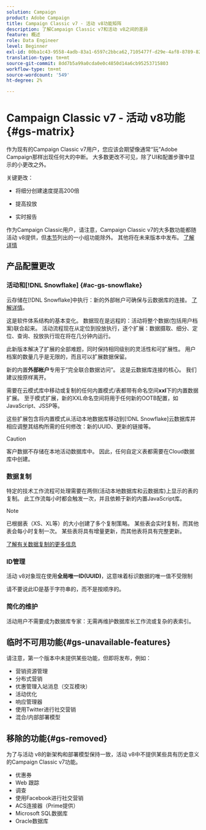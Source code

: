 ```yaml
---
solution: Campaign
product: Adobe Campaign
title: Campaign Classic v7 - 活动 v8功能矩阵
description: 了解Campaign Classic v7和活动 v8之间的差异
feature: 概述
role: Data Engineer
level: Beginner
exl-id: 00ba1c43-9558-4adb-83a1-6597c2bbca62,7105477f-d29e-4af8-8789-82b4459761b0
translation-type: tm+mt
source-git-commit: 8dd7b5a99a0cda0e0c4850d14a6cb95253715803
workflow-type: tm+mt
source-wordcount: '549'
ht-degree: 2%

---
```


# Campaign Classic v7 - 活动 v8功能{#gs-matrix}


作为现有的Campaign Classic v7用户，您应该会期望像通常“玩”Adobe Campaign那样出现任何大的中断。 大多数更改不可见，除了UI和配置步骤中显示的小更改之外。

关键更改：

* 将细分创建速度提高200倍

* 提高投放

* 实时报告

作为Campaign Classic用户，请注意，Campaign Classic v7的大多数功能都随活动 v8提供，但[本节](#gs-removed)列出的一小组功能除外。 其他将在未来版本中发布。 [了解详情](#gs-unavailable-features)


## 产品配置更改

### 活动和[!DNL Snowflake] {#ac-gs-snowflake}

云存储在[!DNL Snowflake]中执行：新的外部帐户可确保与云数据库的连接。 [了解详情](#ac-gs-snowflake)。

这是软件体系结构的基本变化。 数据现在是远程的：活动将整个数据(包括用户档案)联合起来。 活动流程现在从定位到投放执行，逐个扩展：数据摄取、细分、定位、查询、投放执行现在将在几分钟内运行。

此新版本解决了扩展的全部难题，同时保持相同级别的灵活性和可扩展性。 用户档案的数量几乎是无限的，而且可以扩展数据保留。

新的内置&#x200B;**外部帐户**&#x200B;专用于“完全联合数据访问”。 这是云数据库连接的核心。 我们建议按原样离开。

需要在云模式库中移动或复制的任何内置模式/表都带有命名空间&#x200B;**xxl**&#x200B;下的内置数据扩展。 至于模式扩展，新的XXL命名空间将用于任何新的OOTB配置，如JavaScript、JSSP等。

这些扩展包含将内置模式从活动本地数据库移动到[!DNL Snowflake]云数据库并相应调整其结构所需的任何修改：新的UUID、更新的链接等。

>[!CAUTION]
>
> 客户数据不存储在本地活动数据库中。 因此，任何自定义表都需要在Cloud数据库中创建。


### 数据复制

特定的技术工作流程可处理需要在两侧(活动本地数据库和云数据库)上显示的表的复制。 此工作流每小时都会触发一次，并且依赖于新的内置JavaScript库。

>[!NOTE]
>
> 已根据表（XS、XL等）的大小创建了多个复制策略。
> 某些表会实时复制，而其他表会每小时复制一次。 某些表将具有增量更新，而其他表将具有完整更新。


[了解有关数据复制的更多信息](../config/replication.md)

### ID管理

活动 v8对象现在使用&#x200B;**全局唯一ID(UUID)**，这意味着标识数据的唯一值不受限制

请不要说此ID是基于字符串的，而不是按顺序的。

### 简化的维护

活动用户不需要成为数据库专家：无需再维护数据库长工作流或复杂的表索引。

## 临时不可用功能{#gs-unavailable-features}

请注意，第一个版本中未提供某些功能，但即将发布，例如：

* 营销资源管理
* 分布式营销
* 优惠管理入站消息（交互模块）
* 活动优化
* 响应管理器
* 使用Twitter进行社交营销
* 混合/内部部署模型

## 移除的功能{#gs-removed}

为了与活动 v8的新架构和部署模型保持一致，活动 v8中不提供某些具有历史意义的Campaign Classic v7功能。

* 优惠券
* Web 跟踪
* 调查
* 使用Facebook进行社交营销
* ACS连接器（Prime提供）
* Microsoft SQL数据库
* Oracle数据库
